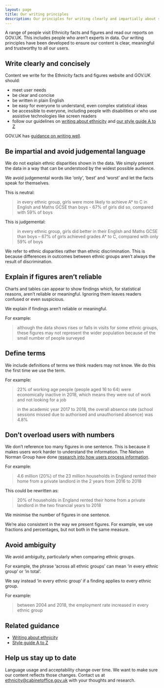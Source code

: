 ```yaml
---
layout: page
title: Our writing principles
description: Our principles for writing clearly and impartially about statistics and ethnicity on Ethnicity facts and figures.
---
```


A range of people visit Ethnicity facts and figures and read our reports on GOV.UK. This includes people who aren’t experts in data. Our writing principles have been developed to ensure our content is clear, meaningful and trustworthy to all our users.

## Write clearly and concisely

Content we write for the Ethnicity facts and figures website and GOV.UK should:

* meet user needs
* be clear and concise
* be written in plain English
* be easy for everyone to understand, even complex statistical ideas
* be accessible to everyone, including people with disabilities or who use assistive technologies like screen readers
* follow our guidelines on [writing about ethnicity](writing-about-ethnicity) and [our style guide A to Z](a-z)

GOV.UK has [guidance on writing well](https://www.gov.uk/guidance/content-design/writing-for-gov-uk).

## Be impartial and avoid judgemental language

We do not explain ethnic disparities shown in the data. We simply present the data in a way that can be understood by the widest possible audience.

We avoid judgemental words like ‘only’, ‘best’ and ‘worst’ and let the facts speak for themselves.

This is neutral:

> in every ethnic group, girls were more likely to achieve A* to C in English and Maths GCSE than boys - 67% of girls did so, compared with 59% of boys

This is judgemental:

> in every ethnic group, girls did better in their English and Maths GCSE than boys – 67% of girls achieved grades A* to C, compared with only 59% of boys

We refer to ethnic disparities rather than ethnic discrimination. This is because differences in outcomes between ethnic groups aren’t always the result of discrimination.

## Explain if figures aren’t reliable

Charts and tables can appear to show findings which, for statistical reasons, aren’t reliable or meaningful. Ignoring them leaves readers confused or even suspicious.

We explain if findings aren’t reliable or meaningful.

For example:

> although the data shows rises or falls in visits for some ethnic groups, these figures may not represent the wider population because of the small number of people surveyed

## Define terms

We include definitions of terms we think readers may not know. We do this the first time we use the term.

For example:

> 22% of working age people (people aged 16 to 64) were economically inactive in 2018, which means they were out of work and not looking for a job

> in the academic year 2017 to 2018, the overall absence rate (school sessions missed due to authorised and unauthorised absence) was 4.8%


## Don’t overload users with numbers

We don’t reference too many figures in one sentence. This is because it makes users work harder to understand the information. The Nielson Norman Group have done [research into how users process information](https://www.nngroup.com/articles/minimize-cognitive-load/).

For example:

> 4.6 million (20%) of the 23 million households in England rented their home from a private landlord in the 2 years from 2016 to 2018

This could be rewritten as:

> 20% of households in England rented their home from a private landlord in the two financial years to 2018

We minimise the number of figures in one sentence.

We’re also consistent in the way we present figures. For example, we use fractions and percentages, but not both in the same measure.


## Avoid ambiguity

We avoid ambiguity, particularly when comparing ethnic groups.

For example, the phrase ‘across all ethnic groups’ can mean ‘in every ethnic group’ or ‘in total’.

We say instead ‘in every ethnic group’ if a finding applies to every ethnic group.

For example:

> between 2004 and 2018, the employment rate increased in every ethnic group

## Related guidance

* [Writing about ethnicity](writing-about-ethnicity)
* [Style guide A to Z](a-z)

## Help us stay up to date

Language usage and acceptability change over time. We want to make sure our content reflects those changes. Contact us at [ethnicity@cabinetoffice.gov.uk](mailto:ethnicity@cabinetoffice.gov.uk) with your thoughts and research.

